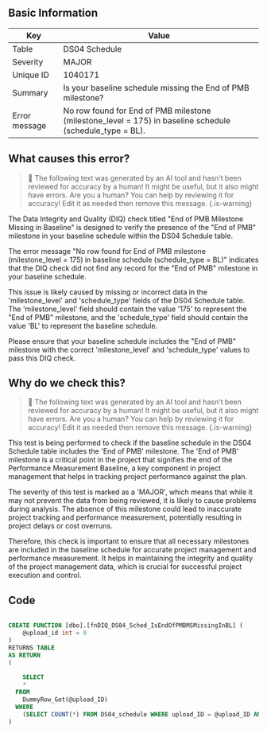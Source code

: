 ## Basic Information
| Key         | Value          |
|-------------|----------------|
| Table       | DS04 Schedule |
| Severity    | MAJOR |
| Unique ID   | 1040171   |
| Summary     | Is your baseline schedule missing the End of PMB milestone? |
| Error message | No row found for End of PMB milestone (milestone_level = 175) in baseline schedule (schedule_type = BL). |

## What causes this error?

> :robot: The following text was generated by an AI tool and hasn't been reviewed for accuracy by a human! It might be useful, but it also might have errors. Are you a human? You can help by reviewing it for accuracy! Edit it as needed then remove this message.
{.is-warning}

The Data Integrity and Quality (DIQ) check titled "End of PMB Milestone Missing in Baseline" is designed to verify the presence of the "End of PMB" milestone in your baseline schedule within the DS04 Schedule table. 

The error message "No row found for End of PMB milestone (milestone_level = 175) in baseline schedule (schedule_type = BL)" indicates that the DIQ check did not find any record for the "End of PMB" milestone in your baseline schedule. 

This issue is likely caused by missing or incorrect data in the 'milestone_level' and 'schedule_type' fields of the DS04 Schedule table. The 'milestone_level' field should contain the value '175' to represent the "End of PMB" milestone, and the 'schedule_type' field should contain the value 'BL' to represent the baseline schedule. 

Please ensure that your baseline schedule includes the "End of PMB" milestone with the correct 'milestone_level' and 'schedule_type' values to pass this DIQ check.
## Why do we check this?

> :robot: The following text was generated by an AI tool and hasn't been reviewed for accuracy by a human! It might be useful, but it also might have errors. Are you a human? You can help by reviewing it for accuracy! Edit it as needed then remove this message.
{.is-warning}

This test is being performed to check if the baseline schedule in the DS04 Schedule table includes the 'End of PMB' milestone. The 'End of PMB' milestone is a critical point in the project that signifies the end of the Performance Measurement Baseline, a key component in project management that helps in tracking project performance against the plan.

The severity of this test is marked as a 'MAJOR', which means that while it may not prevent the data from being reviewed, it is likely to cause problems during analysis. The absence of this milestone could lead to inaccurate project tracking and performance measurement, potentially resulting in project delays or cost overruns.

Therefore, this check is important to ensure that all necessary milestones are included in the baseline schedule for accurate project management and performance measurement. It helps in maintaining the integrity and quality of the project management data, which is crucial for successful project execution and control.
## Code

```sql

CREATE FUNCTION [dbo].[fnDIQ_DS04_Sched_IsEndOfPMBMSMissingInBL] (
	@upload_id int = 0
)
RETURNS TABLE
AS RETURN
(
	
	SELECT 
    * 
  FROM 
    DummyRow_Get(@upload_ID)	
  WHERE
    (SELECT COUNT(*) FROM DS04_schedule WHERE upload_ID = @upload_ID AND schedule_type = 'BL' AND milestone_level = 175) = 0
)
```
